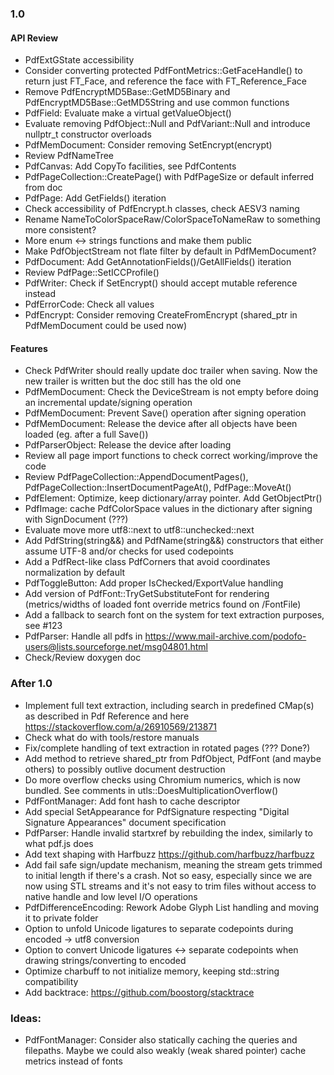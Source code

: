 ### 1.0
#### API Review
- PdfExtGState accessibility
- Consider converting protected PdfFontMetrics::GetFaceHandle() to return just FT_Face,
and reference the face with FT_Reference_Face
- Remove PdfEncryptMD5Base::GetMD5Binary and PdfEncryptMD5Base::GetMD5String and use common functions
- PdfField: Evaluate make a virtual getValueObject()
- Evaluate removing PdfObject::Null and PdfVariant::Null and introduce nullptr_t constructor overloads
- PdfMemDocument: Consider removing SetEncrypt(encrypt)
- Review PdfNameTree
- PdfCanvas: Add CopyTo facilities, see PdfContents
- PdfPageCollection::CreatePage() with PdfPageSize or default inferred from doc
- PdfPage: Add GetFields() iteration
- Check accessibility of PdfEncrypt.h classes, check AESV3 naming
- Rename NameToColorSpaceRaw/ColorSpaceToNameRaw to something more consistent?
- More enum <-> strings functions and make them public
- Make PdfObjectStream not flate filter by default in PdfMemDocument?
- PdfDocument: Add GetAnnotationFields()/GetAllFields() iteration
- Review PdfPage::SetICCProfile()
- PdfWriter: Check if SetEncrypt() should accept mutable reference instead
- PdfErrorCode: Check all values
- PdfEncrypt: Consider removing CreateFromEncrypt (shared_ptr in PdfMemDocument could be used now)
#### Features
- Check PdfWriter should really update doc trailer when saving.
  Now the new trailer is written but the doc still has the old one
- PdfMemDocument: Check the DeviceStream is not empty before doing an incremental update/signing operation
- PdfMemDocument: Prevent Save() operation after signing operation
- PdfMemDocument: Release the device after all objects have been loaded (eg. after a full Save())
- PdfParserObject: Release the device after loading
- Review all page import functions to check correct working/improve the code
- Review PdfPageCollection::AppendDocumentPages(),
  PdfPageCollection::InsertDocumentPageAt(), PdfPage::MoveAt()
- PdfElement: Optimize, keep dictionary/array pointer. Add GetObjectPtr()
- PdfImage: cache PdfColorSpace
values in the dictionary after signing with SignDocument (???)
- Evaluate move more utf8::next to utf8::unchecked::next
- Add PdfString(string&&) and PdfName(string&&) constructors that
either assume UTF-8 and/or checks for used codepoints
- Add a PdfRect-like class PdfCorners that avoid coordinates normalization
  by default
- PdfToggleButton: Add proper IsChecked/ExportValue handling
- Add version of PdfFont::TryGetSubstituteFont for rendering
  (metrics/widths of loaded font override metrics found on /FontFile)
- Add a fallback to search font on the system for text extraction purposes,
  see #123
- PdfParser: Handle all pdfs in
  https://www.mail-archive.com/podofo-users@lists.sourceforge.net/msg04801.html
- Check/Review doxygen doc

### After 1.0
- Implement full text extraction, including search in predefined
  CMap(s) as described in Pdf Reference and here https://stackoverflow.com/a/26910569/213871
- Check what do with tools/restore manuals
- Fix/complete handling of text extraction in rotated pages (??? Done?)
- Add method to retrieve shared_ptr from PdfObject, PdfFont (and
  maybe others) to possibly outlive document destruction
- Do more overflow checks using Chromium numerics, which is now
  bundled. See comments in utls::DoesMultiplicationOverflow()
- PdfFontManager: Add font hash to cache descriptor
- Add special SetAppearance for PdfSignature respecting
  "Digital Signature Appearances" document specification
- PdfParser: Handle invalid startxref by rebuilding the index,
  similarly to what pdf.js does
- Add text shaping with Harfbuzz https://github.com/harfbuzz/harfbuzz
- Add fail safe sign/update mechanism, meaning the stream gets trimmed
  to initial length if there's a crash. Not so easy, especially since
  we are now using STL streams and it's not easy to trim files
  without access to native handle and low level I/O operations
- PdfDifferenceEncoding: Rework Adobe Glyph List handling and moving it to private folder
- Option to unfold Unicode ligatures to separate codepoints during encoded -> utf8 conversion
- Option to convert Unicode ligatures <-> separate codepoints when drawing strings/converting to encoded
- Optimize charbuff to not initialize memory, keeping std::string compatibility
- Add backtrace: https://github.com/boostorg/stacktrace

### Ideas:
- PdfFontManager: Consider also statically caching the queries and filepaths.
  Maybe we could also weakly (weak shared pointer) cache metrics instead of fonts
